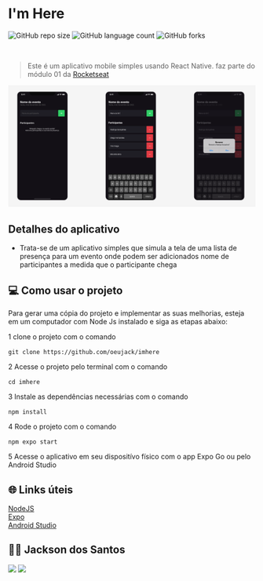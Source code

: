 # I'm Here



![GitHub repo size](https://img.shields.io/github/repo-size/oeujack/imhere)
![GitHub language count](https://img.shields.io/github/languages/count/oeujack/imhere)
![GitHub forks](https://img.shields.io/github/forks/oeujack/imhere)



  
  <br>

> Este é um aplicativo mobile simples usando React Native. faz parte do módulo 01 da [Rocketseat](http://app.ropcketseat.com.br)

<img src="./img.png"/>

## Detalhes do aplicativo

- Trata-se de um aplicativo simples que simula a tela de uma lista de presença para um evento onde podem ser adicionados nome de participantes a medida que o participante chega

## 💻 Como usar o projeto
Para gerar uma cópia do projeto e implementar as suas melhorias, esteja em um computador com Node Js instalado e siga as etapas abaixo:

1  clone o projeto com o comando 
```
git clone https://github.com/oeujack/imhere
``` 
2  Acesse o projeto pelo terminal com o comando 
```
cd imhere
```  
3  Instale as dependências necessárias com o comando
```
npm install
```

4  Rode o projeto com o comando
```
npm expo start
``` 
5  Acesse o aplicativo em seu dispositívo físico com o app Expo Go ou pelo Android Studio 

## 🌐 Links úteis
[NodeJS](https://nodejs.org/en/download)  
[Expo](https://expo.dev/)  
[Android Studio](https://developer.android.com/studio/install?hl=pt-br)


## 🧑‍💻 Jackson dos Santos
[<img src="https://img.shields.io/badge/linkedin-%230077B5.svg?&style=for-the-badge&logo=linkedin&logoColor=white" />](https://www.linkedin.com/in/jackson-dos-santos/)
[<img src=" https://img.shields.io/badge/GitHub-100000?style=for-the-badge&logo=github&logoColor=white" />](https://github.com/oeujack)
